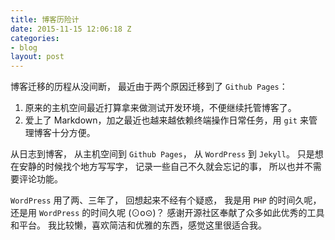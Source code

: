 ```yaml
---
title: 博客历险计
date: 2015-11-15 12:06:18 Z
categories:
- blog
layout: post
---
```


博客迁移的历程从没间断，
最近由于两个原因迁移到了 `Github Pages`：

1. 原来的主机空间最近打算拿来做测试开发环境，不便继续托管博客了。<br>
2. 爱上了 Markdown，加之最近也越来越依赖终端操作日常任务，用 `git` 来管理博客十分方便。

从日志到博客，
从主机空间到 `Github Pages`，
从 `WordPress` 到 `Jekyll`。
只是想在安静的时候找个地方写写字，
记录一些自己不久就会忘记的事，
所以也并不需要评论功能。

`WordPress` 用了两、三年了，
回想起来不经有个疑惑，
我是用 `PHP` 的时间久呢，
还是用 `WordPress` 的时间久呢 (⊙o⊙)？
感谢开源社区奉献了众多如此优秀的工具和平台。
我比较懒，喜欢简洁和优雅的东西，感觉这里很适合我。
